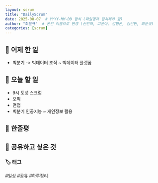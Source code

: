 ```yaml
---
layout: scrum
title: "DailyScrum"
date: 2025-08-07  # YYYY-MM-DD 형식 (파일명과 일치해야 함)
author: "최문규"  # 본인 이름으로 변경 (신민혁, 고윤아, 김병곤, 김선민, 최문규)
categories: [scrum]
---
```


## 📝 어제 한 일

- 빅분기 -> 빅데이터 조직 ~ 빅데이터 플랫폼


## 🎯 오늘 할 일

- 9시 도넛 스크럼
- 오픽
- 면접 
- 빅분기 인공지능 ~ 개인정보 활용




## 💭 한줄평


## 🔗 공유하고 싶은 것

### 🏷️ 태그

#일상 #공유 #하루정리 